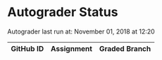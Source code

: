 # Autograder Status
Autograder last run at: November 01, 2018 at 12:20

| GitHub ID | Assignment | Graded Branch |
|-----------|------------|---------------|
